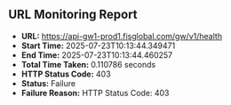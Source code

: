## URL Monitoring Report

- **URL:** https://api-gw1-prod1.fisglobal.com/gw/v1/health
- **Start Time:** 2025-07-23T10:13:44.349471
- **End Time:** 2025-07-23T10:13:44.460257
- **Total Time Taken:** 0.110786 seconds
- **HTTP Status Code:** 403
- **Status:** Failure
- **Failure Reason:** HTTP Status Code: 403
